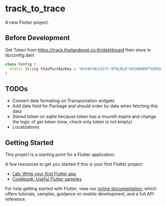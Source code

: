 # track_to_trace

A new Flutter project.


## Before Development

Get Token from https://track.thailandpost.co.th/dashboard then store in lib/config.dart
```dart
class Config {
  static String thaiPostApiKey = "BeV4EvNiUISfC-BTNjBLH^UdZmR0BUPlE8F@P\$UHZXJ1BmG0O=XqO|O1N\$X*CiReLnY3UiVLP6RkV9S*GtRxFsBq";
}
```

## TODOs

 - Convert date formating on Transportation widgets
 - Add date field for Package and  should order by date when fetching this data
 - Stored token on sqlite because token has a mounth expire and change the logic of get token (now, check only token is not empty)
 - Localizations

## Getting Started

This project is a starting point for a Flutter application.

A few resources to get you started if this is your first Flutter project:

- [Lab: Write your first Flutter app](https://flutter.dev/docs/get-started/codelab)
- [Cookbook: Useful Flutter samples](https://flutter.dev/docs/cookbook)

For help getting started with Flutter, view our
[online documentation](https://flutter.dev/docs), which offers tutorials,
samples, guidance on mobile development, and a full API reference.
